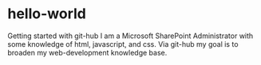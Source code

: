 # hello-world
Getting started with git-hub
I am a Microsoft SharePoint Administrator with some knowledge of html, javascript, and css. Via git-hub my goal is to broaden my web-development knowledge base.
